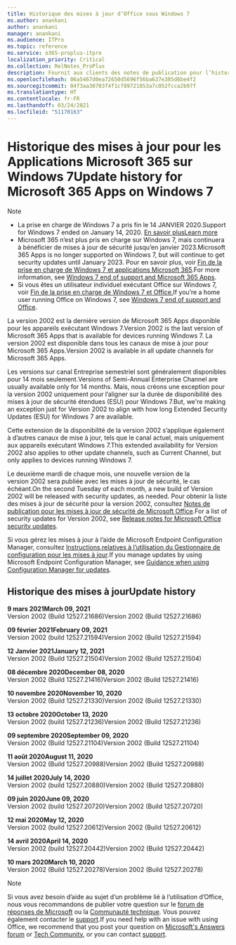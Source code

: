 ```yaml
---
title: Historique des mises à jour d’Office sous Windows 7
ms.author: anankani
author: anankani
manager: anankani
ms.audience: ITPro
ms.topic: reference
ms.service: o365-proplus-itpro
localization_priority: Critical
ms.collection: RelNotes_ProPlus
description: Fournit aux clients des notes de publication pour l’historique des mises à jour pour les Applications Microsoft 365 pour Windows 7
ms.openlocfilehash: 06a5467d0ea72650d5696f56ba637e385d6be4f2
ms.sourcegitcommit: 04f3aa30703f4f1cf89721853a7c052fcca2b97f
ms.translationtype: HT
ms.contentlocale: fr-FR
ms.lasthandoff: 03/24/2021
ms.locfileid: "51170163"
---
```

# <a name="update-history-for-microsoft-365-apps-on-windows-7"></a><span data-ttu-id="c6217-103">Historique des mises à jour pour les Applications Microsoft 365 sur Windows 7</span><span class="sxs-lookup"><span data-stu-id="c6217-103">Update history for Microsoft 365 Apps on Windows 7</span></span> 

 > [!NOTE]
>
>- <span data-ttu-id="c6217-104">La prise en charge de Windows 7 a pris fin le 14 JANVIER 2020.</span><span class="sxs-lookup"><span data-stu-id="c6217-104">Support for Windows 7 ended on January 14, 2020.</span></span> [<span data-ttu-id="c6217-105">En savoir plus</span><span class="sxs-lookup"><span data-stu-id="c6217-105">Learn more</span></span>](https://www.microsoft.com/microsoft-365/windows/end-of-windows-7-support)
>- <span data-ttu-id="c6217-106">Microsoft 365 n’est plus pris en charge sur Windows 7, mais continuera à bénéficier de mises à jour de sécurité jusqu’en janvier 2023.</span><span class="sxs-lookup"><span data-stu-id="c6217-106">Microsoft 365 Apps is no longer supported on Windows 7, but will continue to get security updates until January 2023.</span></span> <span data-ttu-id="c6217-107">Pour en savoir plus, voir [Fin de la prise en charge de Windows 7 et applications Microsoft 365](/DeployOffice/endofsupport/windows-7-support).</span><span class="sxs-lookup"><span data-stu-id="c6217-107">For more information, see [Windows 7 end of support and Microsoft 365 Apps](/DeployOffice/endofsupport/windows-7-support).</span></span>
>- <span data-ttu-id="c6217-108">Si vous êtes un utilisateur individuel exécutant Office sur Windows 7, voir [Fin de la prise en charge de Windows 7 et Office.](https://support.microsoft.com/office/78f20fab-b57b-44d7-8368-06a8493f3cb9)</span><span class="sxs-lookup"><span data-stu-id="c6217-108">If you’re a home user running Office on Windows 7, see [Windows 7 end of support and Office](https://support.microsoft.com/office/78f20fab-b57b-44d7-8368-06a8493f3cb9).</span></span>

<span data-ttu-id="c6217-109">La version 2002 est la dernière version de Microsoft 365 Apps disponible pour les appareils exécutant Windows 7.</span><span class="sxs-lookup"><span data-stu-id="c6217-109">Version 2002 is the last version of Microsoft 365 Apps that is available for devices running Windows 7.</span></span> <span data-ttu-id="c6217-110">La version 2002 est disponible dans tous les canaux de mise à jour pour Microsoft 365 Apps.</span><span class="sxs-lookup"><span data-stu-id="c6217-110">Version 2002 is available in all update channels for Microsoft 365 Apps.</span></span>

<span data-ttu-id="c6217-111">Les versions sur canal Entreprise semestriel sont généralement disponibles pour 14 mois seulement.</span><span class="sxs-lookup"><span data-stu-id="c6217-111">Versions of Semi-Annual Enterprise Channel are usually available only for 14 months.</span></span> <span data-ttu-id="c6217-112">Mais, nous créons une exception pour la version 2002 uniquement pour l’aligner sur la durée de disponibilité des mises à jour de sécurité étendues (ESU) pour Windows 7.</span><span class="sxs-lookup"><span data-stu-id="c6217-112">But, we're making an exception just for Version 2002 to align with how long Extended Security Updates (ESU) for Windows 7 are available.</span></span>

<span data-ttu-id="c6217-113">Cette extension de la disponibilité de la version 2002 s’applique également à d’autres canaux de mise à jour, tels que le canal actuel, mais uniquement aux appareils exécutant Windows 7.</span><span class="sxs-lookup"><span data-stu-id="c6217-113">This extended availability for Version 2002 also applies to other update channels, such as Current Channel, but only applies to devices running Windows 7.</span></span>

<span data-ttu-id="c6217-114">Le deuxième mardi de chaque mois, une nouvelle version de la version 2002 sera publiée avec les mises à jour de sécurité, le cas échéant.</span><span class="sxs-lookup"><span data-stu-id="c6217-114">On the second Tuesday of each month, a new build of Version 2002 will be released with security updates, as needed.</span></span> <span data-ttu-id="c6217-115">Pour obtenir la liste des mises à jour de sécurité pour la version 2002, consultez [Notes de publication pour les mises à jour de sécurité de Microsoft Office](microsoft365-apps-security-updates.md).</span><span class="sxs-lookup"><span data-stu-id="c6217-115">For a list of security updates for Version 2002, see [Release notes for Microsoft Office security updates](microsoft365-apps-security-updates.md).</span></span>

<span data-ttu-id="c6217-116">Si vous gérez les mises à jour à l’aide de Microsoft Endpoint Configuration Manager, consultez [Instructions relatives à l’utilisation du Gestionnaire de configuration pour les mises à jour](/deployoffice/endofsupport/windows-7-support#guidance-when-using-configuration-manager-for-updates).</span><span class="sxs-lookup"><span data-stu-id="c6217-116">If you manage updates by using Microsoft Endpoint Configuration Manager, see [Guidance when using Configuration Manager for updates](/deployoffice/endofsupport/windows-7-support#guidance-when-using-configuration-manager-for-updates).</span></span>


## <a name="update-history"></a><span data-ttu-id="c6217-117">Historique des mises à jour</span><span class="sxs-lookup"><span data-stu-id="c6217-117">Update history</span></span>

[//]: # (NE PAS SUPPRIMER)

<span data-ttu-id="c6217-119">**9 mars 2021**</span><span class="sxs-lookup"><span data-stu-id="c6217-119">**March 09, 2021**</span></span><br/>
<span data-ttu-id="c6217-120">Version 2002 (Build 12527.21686)</span><span class="sxs-lookup"><span data-stu-id="c6217-120">Version 2002 (Build 12527.21686)</span></span><br/>

<span data-ttu-id="c6217-121">**09 février 2021**</span><span class="sxs-lookup"><span data-stu-id="c6217-121">**February 09, 2021**</span></span><br/>
<span data-ttu-id="c6217-122">Version 2002 (build 12527.21594)</span><span class="sxs-lookup"><span data-stu-id="c6217-122">Version 2002 (Build 12527.21594)</span></span><br/>

<span data-ttu-id="c6217-123">**12 Janvier 2021**</span><span class="sxs-lookup"><span data-stu-id="c6217-123">**January 12, 2021**</span></span><br/>
<span data-ttu-id="c6217-124">Version 2002 (Build 12527.21504)</span><span class="sxs-lookup"><span data-stu-id="c6217-124">Version 2002 (Build 12527.21504)</span></span><br/>

<span data-ttu-id="c6217-125">**08 décembre 2020**</span><span class="sxs-lookup"><span data-stu-id="c6217-125">**December 08, 2020**</span></span><br/>
<span data-ttu-id="c6217-126">Version 2002 (Build 12527.21416)</span><span class="sxs-lookup"><span data-stu-id="c6217-126">Version 2002 (Build 12527.21416)</span></span><br/>

<span data-ttu-id="c6217-127">**10 novembre 2020**</span><span class="sxs-lookup"><span data-stu-id="c6217-127">**November 10, 2020**</span></span><br/>
<span data-ttu-id="c6217-128">Version 2002 (Build 12527.21330)</span><span class="sxs-lookup"><span data-stu-id="c6217-128">Version 2002 (Build 12527.21330)</span></span><br/>

<span data-ttu-id="c6217-129">**13 octobre 2020**</span><span class="sxs-lookup"><span data-stu-id="c6217-129">**October 13, 2020**</span></span><br/>
<span data-ttu-id="c6217-130">Version 2002 (build 12527.21236)</span><span class="sxs-lookup"><span data-stu-id="c6217-130">Version 2002 (Build 12527.21236)</span></span><br/>

<span data-ttu-id="c6217-131">**09 septembre 2020**</span><span class="sxs-lookup"><span data-stu-id="c6217-131">**September 09, 2020**</span></span><br/>
<span data-ttu-id="c6217-132">Version 2002 (Build 12527.21104)</span><span class="sxs-lookup"><span data-stu-id="c6217-132">Version 2002 (Build 12527.21104)</span></span><br/>

<span data-ttu-id="c6217-133">**11 août 2020**</span><span class="sxs-lookup"><span data-stu-id="c6217-133">**August 11, 2020**</span></span><br/>
<span data-ttu-id="c6217-134">Version 2002 (Build 12527.20988)</span><span class="sxs-lookup"><span data-stu-id="c6217-134">Version 2002 (Build 12527.20988)</span></span><br/>

<span data-ttu-id="c6217-135">**14 juillet 2020**</span><span class="sxs-lookup"><span data-stu-id="c6217-135">**July 14, 2020**</span></span><br/>
<span data-ttu-id="c6217-136">Version 2002 (build 12527.20880)</span><span class="sxs-lookup"><span data-stu-id="c6217-136">Version 2002 (Build 12527.20880)</span></span><br/>

<span data-ttu-id="c6217-137">**09 juin 2020**</span><span class="sxs-lookup"><span data-stu-id="c6217-137">**June 09, 2020**</span></span><br/>
<span data-ttu-id="c6217-138">Version 2002 (build 12527.20720)</span><span class="sxs-lookup"><span data-stu-id="c6217-138">Version 2002 (Build 12527.20720)</span></span><br/>

<span data-ttu-id="c6217-139">**12 mai 2020**</span><span class="sxs-lookup"><span data-stu-id="c6217-139">**May 12, 2020**</span></span><br/>
<span data-ttu-id="c6217-140">Version 2002 (build 12527.20612)</span><span class="sxs-lookup"><span data-stu-id="c6217-140">Version 2002 (Build 12527.20612)</span></span><br/>

<span data-ttu-id="c6217-141">**14 avril 2020**</span><span class="sxs-lookup"><span data-stu-id="c6217-141">**April 14, 2020**</span></span><br/>
<span data-ttu-id="c6217-142">Version 2002 (build 12527.20442)</span><span class="sxs-lookup"><span data-stu-id="c6217-142">Version 2002 (Build 12527.20442)</span></span><br/>

<span data-ttu-id="c6217-143">**10 mars 2020**</span><span class="sxs-lookup"><span data-stu-id="c6217-143">**March 10, 2020**</span></span><br/>
<span data-ttu-id="c6217-144">Version 2002 (Build 12527.20278)</span><span class="sxs-lookup"><span data-stu-id="c6217-144">Version 2002 (Build 12527.20278)</span></span><br/>




> [!NOTE]
> <span data-ttu-id="c6217-145">Si vous avez besoin d’aide au sujet d’un problème lié à l’utilisation d’Office, nous vous recommandons de publier votre question sur le [forum de réponses de Microsoft](https://answers.microsoft.com/) ou la [Communauté technique](https://techcommunity.microsoft.com/). Vous pouvez également contacter le [support](https://support.microsoft.com/contactus).</span><span class="sxs-lookup"><span data-stu-id="c6217-145">If you need help with an issue with using Office, we recommend that you post your question on [Microsoft's Answers forum](https://answers.microsoft.com/) or [Tech Community](https://techcommunity.microsoft.com/), or you can contact [support](https://support.microsoft.com/contactus).</span></span>